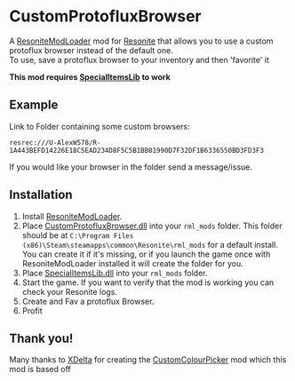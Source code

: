 # CustomProtofluxBrowser
A [ResoniteModLoader](https://github.com/resonite-modding-group/ResoniteModLoader) mod for [Resonite](https://resonite.com/) that allows you to use a custom protoflux browser instead of the default one.<br>
To use, save a protoflux browser to your inventory and then 'favorite' it<br>

<b>This mod requires [SpecialItemsLib](https://github.com/art0007i/SpecialItemsLib) to work</b>

## Example
Link to Folder containing some custom browsers: 

`resrec:///U-AlexW578/R-1A443BEFD14226E18C5EAD234D8F5C5B1BB01990D7F32DF1B6336550BD3FD3F3`

If you would like your browser in the folder send a message/issue.


## Installation
1. Install [ResoniteModLoader](https://github.com/resonite-modding-group/ResoniteModLoader).
2. Place [CustomProtofluxBrowser.dll](https://github.com/AlexW-578/CustomProtofluxBrowser/releases/latest/download/CustomProtofluxBrowser.dll) into your `rml_mods` folder. This folder should be at `C:\Program Files (x86)\Steam\steamapps\common\Resonite\rml_mods` for a default install. You can create it if it's missing, or if you launch the game once with ResoniteModLoader installed it will create the folder for you.
3. Place [SpecialItemsLib.dll](https://github.com/art0007i/SpecialItemsLib/releases/latest/download/SpecialItemsLib.dll) into your `rml_mods` folder.
4. Start the game. If you want to verify that the mod is working you can check your Resonite logs.
5. Create and Fav a protoflux Browser.
6. Profit
## Thank you!
Many thanks to [XDelta](https://github.com/XDelta) for creating the [CustomColourPicker](https://github.com/XDelta/CustomColorPicker) mod which this mod is based off




